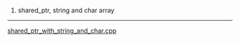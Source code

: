 

1. shared\_ptr, string and char array
---------------------------------
[shared\_ptr\_with\_string\_and\_char.cpp](https://github.com/samuelololol/cpp_test/blob/master/shared_ptr_with_string_and_char.cpp)

